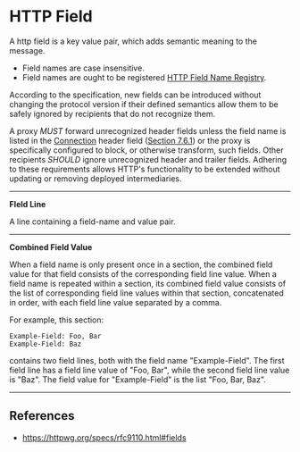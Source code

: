 # HTTP Field

A http field is a key value pair, which adds semantic meaning to the message.

- Field names are case insensitive.
- Field names are ought to be registered [HTTP Field Name Registry](/http/field-registry).

According to the specification, new fields can be introduced without changing the protocol version if their defined semantics allow them to be safely ignored by recipients that do not recognize them.

A proxy _MUST_ forward unrecognized header fields unless the field name is listed in the [Connection](https://httpwg.org/specs/rfc9110.html#field.connection) header field ([Section 7.6.1](https://httpwg.org/specs/rfc9110.html#field.connection "Connection")) or the proxy is specifically configured to block, or otherwise transform, such fields. Other recipients _SHOULD_ ignore unrecognized header and trailer fields. Adhering to these requirements allows HTTP's functionality to be extended without updating or removing deployed intermediaries.

---
**FIeld Line**

A line containing a field-name and value pair.

---
**Combined Field Value**

When a field name is only present once in a section, the combined field value for that field consists of the corresponding field line value. When a field name is repeated within a section, its combined field value consists of the list of corresponding field line values within that section, concatenated in order, with each field line value separated by a comma.

For example, this section:

```http
Example-Field: Foo, Bar
Example-Field: Baz
```

contains two field lines, both with the field name "Example-Field". The first field line has a field line value of "Foo, Bar", while the second field line value is "Baz". The field value for "Example-Field" is the list "Foo, Bar, Baz".

---


## References

- https://httpwg.org/specs/rfc9110.html#fields
